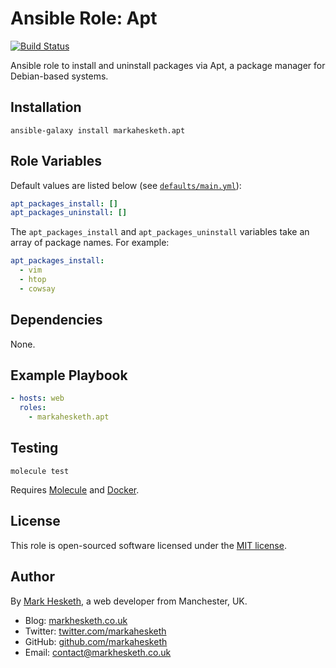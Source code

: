 # Ansible Role: Apt

[![Build Status](https://travis-ci.org/markahesketh/ansible-role-apt.svg?branch=master)](https://travis-ci.org/markahesketh/ansible-role-apt)

Ansible role to install and uninstall packages via Apt, a package manager for Debian-based systems.

## Installation

```
ansible-galaxy install markahesketh.apt
```

## Role Variables

Default values are listed below (see [`defaults/main.yml`](defaults/main.yml)):

```yml
apt_packages_install: []
apt_packages_uninstall: []
```

The `apt_packages_install` and `apt_packages_uninstall` variables take an array of package names. For example:

```yml
apt_packages_install:
  - vim
  - htop
  - cowsay
```

## Dependencies

None.

## Example Playbook

```yml
- hosts: web
  roles:
    - markahesketh.apt
```

## Testing

    molecule test

Requires [Molecule](https://molecule.readthedocs.io/en/latest/) and [Docker](https://docs.docker.com/engine/installation/).

## License

This role is open-sourced software licensed under the [MIT license](http://opensource.org/licenses/MIT).

## Author

By [Mark Hesketh](https://www.markhesketh.co.uk/), a web developer from Manchester, UK.

* Blog: [markhesketh.co.uk](https://www.markhesketh.co.uk/)
* Twitter: [twitter.com/markahesketh](https://www.twitter.com/markahesketh/)
* GitHub: [github.com/markahesketh](http://www.github.com/heskethm/)
* Email: [contact@markhesketh.co.uk](mailto:contact@markhesketh.co.uk)
